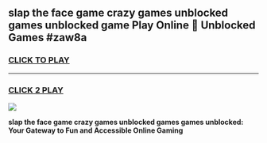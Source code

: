 
## slap the face game crazy games unblocked games unblocked game Play Online 👋 Unblocked Games #zaw8a
<h3>
<a href="https://premium.freeplayer.one?title=slap_the_face_game_crazy_games_unblocked_games&ref=21F">CLICK TO PLAY</a></h3>
<hr>

<h3>
<a href="https://premium.freeplayer.one?title=slap_the_face_game_crazy_games_unblocked_games&ref=21F">CLICK 2 PLAY</a>
  
</h3>

<a href="https://premium.freeplayer.one?title=slap_the_face_game_crazy_games_unblocked_games&ref=21F/"><img src="https://clearcache.store/games.png"></a>


**slap the face game crazy games unblocked games games unblocked: Your Gateway to Fun and Accessible Online Gaming**
